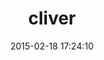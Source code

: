 ---
layout: post
title:  "cliver"
repo:   "yaauie/cliver"
date:   2015-02-18 17:24:10
gemurl: https://www.github.com/yaauie/cliver
---